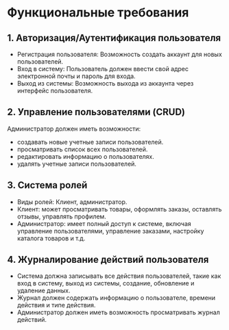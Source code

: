 # Функциональные требования 
## 1. Авторизация/Аутентификация пользователя
- Регистрация пользователя: Возможность создать аккаунт для новых пользователей.
- Вход в систему: Пользователь должен ввести свой адрес электронной почты и пароль для входа.
- Выход из системы: Возможность выхода из аккаунта через интерфейс пользователя.

## 2. Управление пользователями (CRUD)
Администратор должен иметь возможности: 
- создавать новые учетные записи пользователей.
- просматривать список всех пользователей.
- редактировать информацию о пользователях.
- удалять учетные записи пользователей.

## 3. Система ролей
- Виды ролей: Клиент, администратор.
- Клиент: может просматривать товары, оформлять заказы, оставлять отзывы, управлять профилем.
- Администратор: имеет полный доступ к системе, включая управление пользователями, управление заказами, настройку каталога товаров и т.д.

## 4. Журналирование действий пользователя
- Система должна записывать все действия пользователей, такие как вход в систему, выход из системы, создание, обновление и удаление данных.
- Журнал должен содержать информацию о пользователе, времени действия и типе действия.
- Администратор должен иметь возможность просматривать журнал действий.
